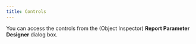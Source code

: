 ```yaml
---
title: Controls
---
```



You can access the controls from the (Object Inspector) **Report 
 Parameter Designer** dialog box.
